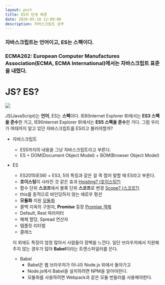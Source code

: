 ```yaml
---
layout: post
title: ES의 탄생 배경
date: 2020-05-10 12:09:00
description: 자바스크립트 공부
---
```


### 자바스크립트는 언어이고, ES는 스펙이다.
### ECMA262: European Computer Manufactures Association(ECMA, ECMA International)에서는 자바스크립트 표준을 내렸다.

# JS? ES?
<img src="../assets/images/ECMAScript.jpg" />

JS(JavaScript)는 **언어**, ES는 **스펙**이다.
IE8(Internet Explorer 8)에서는 **ES3 스펙을 준수**한 거고, IE9(Internet Explorer 9)에서는 **ES5 스펙을 준수**한 거다. 그럼 우리가 여태까지 알고 있던 자바스크립트를 ES라고 불러야할까?
* 자바스크립트
  * ES5까지의 내용을 그냥 자바스크립트라고 부른다.
  * ES + DOM(Document Object Model) + BOM(Browser Object Model)
* ES
  * ES2015(ES6) + ES3, 5의 특징과 같은 걸 콕 찝어 말할 때 ES라고 부른다.
  * **호이스팅**이 사라진 것 같은 효과 [Hoisting? (호이스팅?)](https://www.notion.so/Hoisting-671ee50a35c3444992f16a886947ea0e)
  * 함수 단위 **스코프**에서 블록 단위 **스코프**로 변경 [Scope? (스코프?)](https://www.notion.so/Scope-8da3c865ed074c35a899729ca2adc806)
  * this를 동적으로 바인딩하지 않는 애로우 펑션
  * **모듈화** 지원 [모듈화](https://www.notion.so/1a90ae4383274dd78fa40450f8e7fa48)
  * 콜백 지옥의 구원자, **Promise** 등장 [Promise 객체](https://www.notion.so/Promise-35bbeac0bed149f09f45da7083f117ba)
  * Default, Rest 파라미터
  * 해체 할당, Spread 연산자
  * 템플릿 리터럴
  * 클래스

  이 외에도 특징이 엄청 많아서 사람들이 장벽을 느낀다. 일단 브라우저에서 지원해주지 않는 경우가 많아 **Babel**이라는 트랜스파일러를 쓴다.
  * Babel
    * Babel은 웹 브라우저가 아니라 Node.js 위에서 돌아가고
    * Node.js에서 Babel을 설치하려면 NPM을 알아야한다.
    * 모듈화를 사용하려면 Webpack과 같은 모듈 번들러를 사용해야한다.
